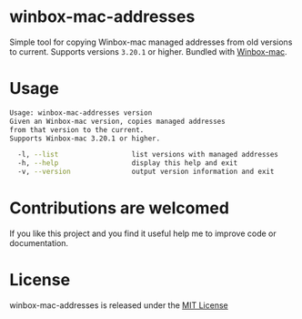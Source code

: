 # winbox-mac-addresses

Simple tool for copying Winbox-mac managed addresses from old versions to current. Supports versions `3.20.1` or higher. Bundled with [Winbox-mac](https://github.com/nrlquaker/winbox-mac).

# Usage

```sh
Usage: winbox-mac-addresses version
Given an Winbox-mac version, copies managed addresses
from that version to the current.
Supports Winbox-mac 3.20.1 or higher.

  -l, --list                  list versions with managed addresses
  -h, --help                  display this help and exit
  -v, --version               output version information and exit
```

# Contributions are welcomed

If you like this project and you find it useful help me to improve code or documentation.

# License

winbox-mac-addresses is released under the [MIT License](https://github.com/nrlquaker/winbox-mac-addresses/blob/master/LICENSE)